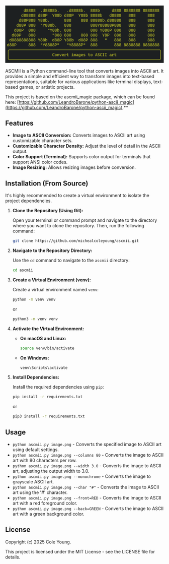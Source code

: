 ![ASCMII](images/ascmii-docstring.png)

ASCMII is a Python command-line tool that converts images into ASCII art. It provides a simple and efficient way to transform images into text-based representations, suitable for various applications like terminal displays, text-based games, or artistic projects.

This project is based on the ascmii_magic package, which can be found here: [https://github.com/LeandroBarone/python-ascii_magic](https://github.com/LeandroBarone/python-ascii_magic).**

## Features

* **Image to ASCII Conversion:** Converts images to ASCII art using customizable character sets.
* **Customizable Character Density:** Adjust the level of detail in the ASCII output.
* **Color Support (Terminal):** Supports color output for terminals that support ANSI color codes.
* **Image Resizing:** Allows resizing images before conversion.

## Installation (From Source)

It's highly recommended to create a virtual environment to isolate the project dependencies.

1.  **Clone the Repository (Using Git):**

    Open your terminal or command prompt and navigate to the directory where you want to clone the repository. Then, run the following command:

    ```bash
    git clone https://github.com/michealcoleyoung/ascmii.git
    ```

2.  **Navigate to the Repository Directory:**

    Use the `cd` command to navigate to the `ascmii` directory:

    ```bash
    cd ascmii
    ```

3.  **Create a Virtual Environment (venv):**

    Create a virtual environment named `venv`:

    ```bash
    python -m venv venv
    ```

    or

    ```bash
    python3 -m venv venv
    ```

4.  **Activate the Virtual Environment:**

    * **On macOS and Linux:**

        ```bash
        source venv/bin/activate
        ```

    * **On Windows:**

        ```bash
        venv\Scripts\activate
        ```

5.  **Install Dependencies:**

    Install the required dependencies using `pip`:

    ```bash
    pip install -r requirements.txt
    ```

    or

    ```bash
    pip3 install -r requirements.txt
    ```

## Usage

* `python ascmii.py image.png` - Converts the specified image to ASCII art using default settings.
* `python ascmii.py image.png --columns 80` - Converts the image to ASCII art with 80 characters per row.
* `python ascmii.py image.png --width 3.0` - Converts the image to ASCII art, adjusting the output width to 3.0.
* `python ascmii.py image.png --monochrome` - Converts the image to grayscale ASCII art.
* `python ascmii.py image.png --char "#"` - Converts the image to ASCII art using the '#' character.
* `python ascmii.py image.png --front=RED` - Converts the image to ASCII art with a red foreground color.
* `python ascmii.py image.png --back=GREEN` - Converts the image to ASCII art with a green background color.

## License

Copyright (c) 2025 Cole Young.

This project is licensed under the MIT License - see the LICENSE file for details.
